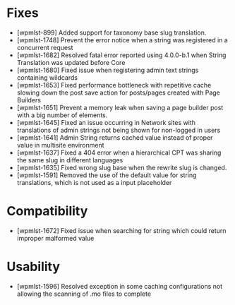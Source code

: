 # Fixes
* [wpmlst-899] Added support for taxonomy base slug translation.
* [wpmlst-1748] Prevent the error notice when a string was registered in a concurrent request
* [wpmlst-1682] Resolved fatal error reported using 4.0.0-b.1 when String Translation was updated before Core
* [wpmlst-1680] Fixed issue when registering admin text strings containing wildcards
* [wpmlst-1653] Fixed performance bottleneck with repetitive cache slowing down the post save action for posts/pages created with Page Builders
* [wpmlst-1651] Prevent a memory leak when saving a page builder post with a big number of elements.
* [wpmlst-1645] Fixed an issue occurring in Network sites with translations of admin strings not being shown for non-logged in users
* [wpmlst-1641] Admin String returns cached value instead of proper value in multisite environment
* [wpmlst-1637] Fixed a 404 error when a hierarchical CPT was sharing the same slug in different languages
* [wpmlst-1635] Fixed wrong slug base when the rewrite slug is changed.
* [wpmlst-1591] Removed the use of the default value for string translations, which is not used as a input placeholder

# Compatibility
* [wpmlst-1672] Fixed issue when searching for string which could return improper malformed value

# Usability
* [wpmlst-1596] Resolved exception in some caching configurations not allowing the scanning of .mo files to complete